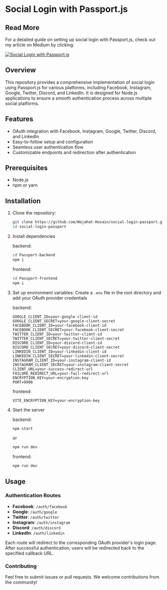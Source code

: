 # Social Login with Passport.js

## Read More
For a detailed guide on setting up social login with Passport.js, check out my article on Medium by clicking:

[![Social Login with Passport.js](https://miro.medium.com/v2/resize:fit:786/format:webp/1*y3cku4be4K1hXdlHdf_WLg.jpeg)](https://medium.com/@Wajahat_Hussain_/streamlining-social-authentication-in-node-js-with-passport-js-6f3bcb6659be)


## Overview
This repository provides a comprehensive implementation of social login using Passport.js for various platforms, including Facebook, Instagram, Google, Twitter, Discord, and LinkedIn. It is designed for Node.js applications to ensure a smooth authentication process across multiple social platforms.

## Features
- OAuth integration with Facebook, Instagram, Google, Twitter, Discord, and LinkedIn
- Easy-to-follow setup and configuration
- Seamless user authentication flow
- Customizable endpoints and redirection after authentication

## Prerequisites
- Node.js
- npm or yarn

## Installation
1. Clone the repository:
    ```bash
    git clone https://github.com/Wajahat-Husain/social-login-passport.git
    cd social-login-passport
    ```

2. Install dependencies

   backend:
    ```bash
    cd Passport-backend
    npm i
    ```

    frontend:
    ```bash
    cd Passport-frontend
    npm i
    ```

3. Set up environment variables:
    Create a `.env` file in the root directory and add your OAuth provider credentials

    backend:
    ```plaintext
    GOOGLE_CLIENT_ID=your-google-client-id
    GOOGLE_CLIENT_SECRET=your-google-client-secret
    FACEBOOK_CLIENT_ID=your-facebook-client-id
    FACEBOOK_CLIENT_SECRET=your-facebook-client-secret
    TWITTER_CLIENT_ID=your-twitter-client-id
    TWITTER_CLIENT_SECRET=your-twitter-client-secret
    DISCORD_CLIENT_ID=your-discord-client-id
    DISCORD_CLIENT_SECRET=your-discord-client-secret
    LINKEDIN_CLIENT_ID=your-linkedin-client-id
    LINKEDIN_CLIENT_SECRET=your-linkedin-client-secret
    INSTAGRAM_CLIENT_ID=your-instagram-client-id
    INSTAGRAM_CLIENT_SECRET=your-instagram-client-secret
    CLIENT_URL=your-success-redirect-url
    FAILURE_REDIRECT_URL=your-fail-redirect-url
    ENCRYPTION_KEY=your-encryption-key
    PORT=9900
    ```

    frontend:
    ```plaintext
    VITE_ENCRYPTION_KEY=your-encryption-key
    ```

4. Start the server

    backend:
    ```bash
    npm start
    ```
    or
    ```bash
    npm run dev 
    ```

    frontend:
    ```bash
    npm run dev 
    ```

## Usage
### Authentication Routes
- **Facebook**: `/auth/facebook`
- **Google**: `/auth/google`
- **Twitter**: `/auth/twitter`
- **Instagram**: `/auth/instagram`
- **Discord**: `/auth/discord`
- **LinkedIn**: `/auth/linkedin`

Each route will redirect to the corresponding OAuth provider's login page. After successful authentication, users will be redirected back to the specified callback URL.

### Contributing
Feel free to submit issues or pull requests. We welcome contributions from the community!
